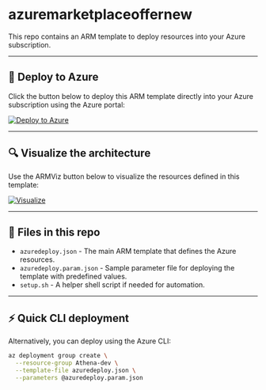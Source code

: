 # azuremarketplaceoffernew

This repo contains an ARM template to deploy resources into your Azure subscription.

---

## 🚀 Deploy to Azure

Click the button below to deploy this ARM template directly into your Azure subscription using the Azure portal:

[![Deploy to Azure](https://aka.ms/deploytoazurebutton)](https://portal.azure.com/#create/Microsoft.Template/uri/https%3A%2F%2Fraw.githubusercontent.com%2Fanee96935%2Fazuremarketplaceoffernew%2Fmain%2Fazuredeploy.json)

---

## 🔍 Visualize the architecture

Use the ARMViz button below to visualize the resources defined in this template:

[![Visualize](http://armviz.io/visualizebutton.png)](http://armviz.io/#/?load=https%3A%2F%2Fraw.githubusercontent.com%2Fanee96935%2Fazuremarketplaceoffernew%2Fmain%2Fazuredeploy.json)

---

## 📁 Files in this repo

- `azuredeploy.json` - The main ARM template that defines the Azure resources.
- `azuredeploy.param.json` - Sample parameter file for deploying the template with predefined values.
- `setup.sh` - A helper shell script if needed for automation.

---

## ⚡ Quick CLI deployment

Alternatively, you can deploy using the Azure CLI:

```bash
az deployment group create \
  --resource-group Athena-dev \
  --template-file azuredeploy.json \
  --parameters @azuredeploy.param.json
